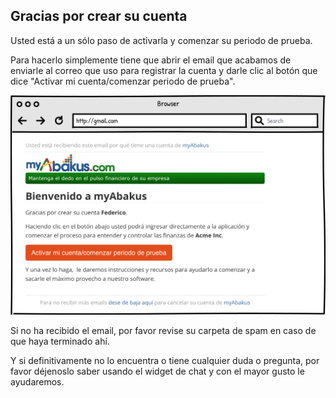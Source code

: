 ## Gracias por crear su cuenta

Usted está a un sólo paso de activarla y comenzar su periodo de prueba.

Para hacerlo simplemente tiene que abrir el email que acabamos de enviarle al correo que uso para registrar la cuenta y darle clic al botón que dice "Activar mi cuenta/comenzar periodo de prueba".

![image-20201216071158564](../images/welcome-email-es.png)

Si no ha recibido el email, por favor revise su carpeta de spam en caso de que haya terminado ahí.

Y si definitivamente no lo encuentra o tiene cualquier duda o pregunta, por favor déjenoslo saber usando el widget de chat y con el mayor gusto le ayudaremos.